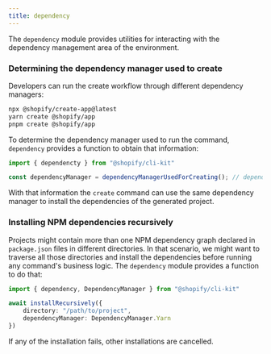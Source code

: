 ```yaml
---
title: dependency
---
```


The `dependency` module provides utilities for interacting with the dependency management area of the environment.


### Determining the dependency manager used to create

Developers can run the create workflow through different dependency managers:

```bash
npx @shopify/create-app@latest
yarn create @shopify/app
pnpm create @shopify/app
```

To determine the dependency manager used to run the command,
`dependency` provides a function to obtain that information:

```ts
import { dependencty } from "@shopify/cli-kit"

const dependencyManager = dependencyManagerUsedForCreating(); // dependency.DependencyManager
```

With that information the `create` command can use the same dependency manager to install the dependencies of the generated project.

### Installing NPM dependencies recursively

Projects might contain more than one NPM dependency graph declared in `package.json` files in different directories.
In that scenario,
we might want to traverse all those directories and install the dependencies before running any command's business logic.
The `dependency` module provides a function to do that:

```ts
import { dependency, DependencyManager } from "@shopify/cli-kit"

await installRecursively({
    directory: "/path/to/project",
    dependencyManager: DependencyManager.Yarn
})
```

If any of the installation fails, other installations are cancelled.
